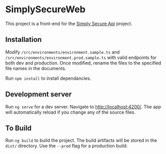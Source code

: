 # SimplySecureWeb

This project is a front-end for the [Simply Secure Api](https://github.com/joshuakaluba/SimplySecureApi) project.

## Installation

Modify  `/src/environments/environment.sample.ts` and `/src/environments/environment.prod.sample.ts` with valid endpoints for both dev and production. Once modified, rename the files to the specified file names in the documents.

Run `npm install` to install dependancies.

## Development server

Run `ng serve` for a dev server. Navigate to [http://localhost:4200/](http://localhost:4200/). The app will automatically reload if you change any of the source files.

## To Build

Run `ng build` to build the project. The build artifacts will be stored in the `dist/` directory. Use the `--prod` flag for a production build.
